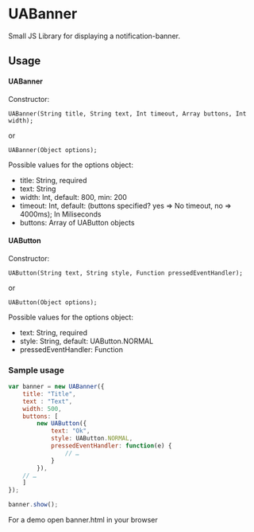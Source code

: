 # UABanner
Small JS Library for displaying a notification-banner.

## Usage
#### UABanner
Constructor:

`UABanner(String title, String text, Int timeout, Array buttons, Int width);`

or 

`UABanner(Object options);`

Possible values for the options object:
* title: String, required
* text: String
* width: Int, default: 800, min: 200
* timeout: Int, default: (buttons specified? yes => No timeout, no => 4000ms); In Miliseconds
* buttons: Array of UAButton objects


#### UAButton
Constructor:

`UAButton(String text, String style, Function pressedEventHandler);`

or 

`UAButton(Object options);`

Possible values for the options object:
* text: String, required
* style: String, default: UAButton.NORMAL
* pressedEventHandler: Function

### Sample usage
```javascript
var banner = new UABanner({
	title: "Title",
	text : "Text",
	width: 500,
	buttons: [
		new UAButton({
			text: "Ok",
			style: UAButton.NORMAL,
			pressedEventHandler: function(e) {
				// …
			}
		}),
    // …
	]
});

banner.show();
```

For a demo open banner.html in your browser
